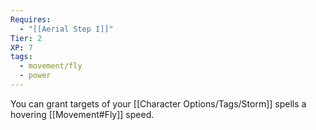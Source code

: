 ```yaml
---
Requires:
  - "[[Aerial Step I]]"
Tier: 2
XP: 7
tags:
  - movement/fly
  - power
---
```

You can grant targets of your [[Character Options/Tags/Storm]] spells a hovering [[Movement#Fly]] speed.